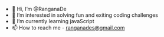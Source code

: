 - 👋 Hi, I’m @RanganaDe
- 👀 I’m interested in solving fun and exiting coding challenges
- 🌱 I’m currently learning javaScript
- 📫 How to reach me - ranganades@gmail.com

<!---
RanganaDe/RanganaDe is a ✨ special ✨ repository because its `README.md` (this file) appears on your GitHub profile.
You can click the Preview link to take a look at your changes.
--->
